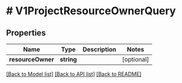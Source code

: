 # # V1ProjectResourceOwnerQuery

## Properties

Name | Type | Description | Notes
------------ | ------------- | ------------- | -------------
**resourceOwner** | **string** |  | [optional]

[[Back to Model list]](../../README.md#models) [[Back to API list]](../../README.md#endpoints) [[Back to README]](../../README.md)
